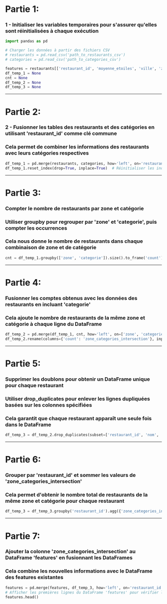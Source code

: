 # Partie 1:

###  1 - Initialiser les variables temporaires pour s'assurer qu'elles sont réinitialisées à chaque exécution

```python
import pandas as pd

# Charger les données à partir des fichiers CSV
# restaurants = pd.read_csv('path_to_restaurants_csv')
# categories = pd.read_csv('path_to_categories_csv')

features = restaurants[['restaurant_id', 'moyenne_etoiles', 'ville', 'zone']].copy()
df_temp_1 = None
cnt = None
df_temp_2 = None
df_temp_3 = None
```

----
# Partie 2:
###  2 - Fusionner les tables des restaurants et des catégories en utilisant 'restaurant_id' comme clé commune
### Cela permet de combiner les informations des restaurants avec leurs catégories respectives

```python
df_temp_1 = pd.merge(restaurants, categories, how='left', on='restaurant_id')
df_temp_1.reset_index(drop=True, inplace=True)  # Réinitialiser les index du DataFrame après la fusion pour garder un ordre cohérent
```

-----
# Partie 3:

###  Compter le nombre de restaurants par zone et catégorie
###  Utiliser groupby pour regrouper par 'zone' et 'categorie', puis compter les occurrences
###  Cela nous donne le nombre de restaurants dans chaque combinaison de zone et de catégorie

```python
cnt = df_temp_1.groupby(['zone', 'categorie']).size().to_frame('count').reset_index()
```

----
# Partie 4:

###  Fusionner les comptes obtenus avec les données des restaurants en incluant 'categorie'
###  Cela ajoute le nombre de restaurants de la même zone et catégorie à chaque ligne du DataFrame

```python
df_temp_2 = pd.merge(df_temp_1, cnt, how='left', on=['zone', 'categorie'])
df_temp_2.rename(columns={'count': 'zone_categories_intersection'}, inplace=True)  # Renommer la colonne 'count' en 'zone_categories_intersection'
```

----
# Partie 5:

###  Supprimer les doublons pour obtenir un DataFrame unique pour chaque restaurant
### Utiliser drop_duplicates pour enlever les lignes dupliquées basées sur les colonnes spécifiées
###  Cela garantit que chaque restaurant apparaît une seule fois dans le DataFrame

```python
df_temp_3 = df_temp_2.drop_duplicates(subset=['restaurant_id', 'nom', 'moyenne_etoiles', 'ville', 'zone', 'ferme'])
```

----
# Partie 6:
###  Grouper par 'restaurant_id' et sommer les valeurs de 'zone_categories_intersection'
###  Cela permet d'obtenir le nombre total de restaurants de la même zone et catégorie pour chaque restaurant

```python
df_temp_3 = df_temp_3.groupby('restaurant_id').agg({'zone_categories_intersection': 'sum'}).reset_index()
```

----
# Partie 7:

###  Ajouter la colonne 'zone_categories_intersection' au DataFrame 'features' en fusionnant les DataFrames
###  Cela combine les nouvelles informations avec le DataFrame des features existantes

```python
features = pd.merge(features, df_temp_3, how='left', on='restaurant_id')
# Afficher les premières lignes du DataFrame 'features' pour vérifier le résultat
features.head()
```
